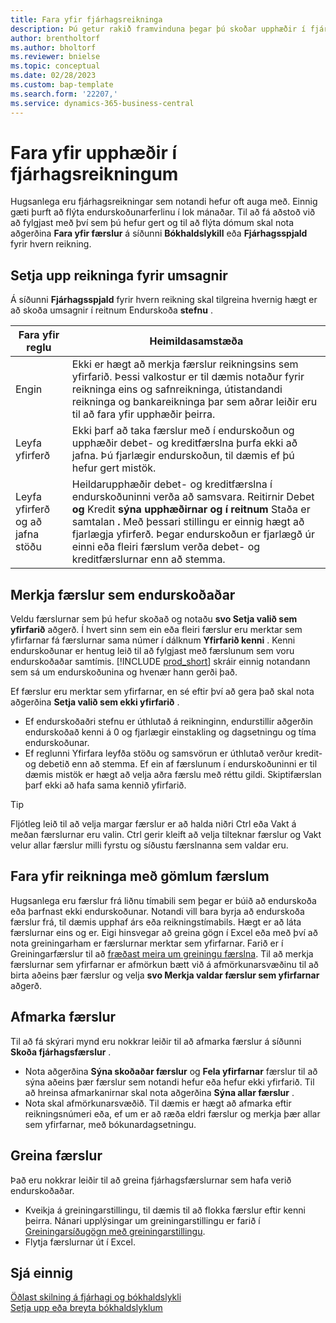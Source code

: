 ```yaml
---
title: Fara yfir fjárhagsreikninga
description: Þú getur rakið framvinduna þegar þú skoðar upphæðir í fjárhagsreikningum.
author: brentholtorf
ms.author: bholtorf
ms.reviewer: bnielse
ms.topic: conceptual
ms.date: 02/28/2023
ms.custom: bap-template
ms.search.form: '22207,'
ms.service: dynamics-365-business-central
---
```


# Fara yfir upphæðir í fjárhagsreikningum

Hugsanlega eru fjárhagsreikningar sem notandi hefur oft auga með. Einnig gæti þurft að flýta endurskoðunarferlinu í lok mánaðar. Til að fá aðstoð við að fylgjast með því sem þú hefur gert og til að flýta dómum skal nota aðgerðina **Fara yfir færslur** á síðunni **Bókhaldslykill** eða **Fjárhagsspjald** fyrir hvern reikning. 

## Setja upp reikninga fyrir umsagnir

Á síðunni **Fjárhagsspjald** fyrir hvern reikning skal tilgreina hvernig hægt er að skoða umsagnir í reitnum Endurskoða **stefnu** .

|Fara yfir reglu  |Heimildasamstæða  |
|---------|---------|
|Engin     | Ekki er hægt að merkja færslur reikningsins sem yfirfarið. Þessi valkostur er til dæmis notaður fyrir reikninga eins og safnreikninga, útistandandi reikninga og bankareikninga þar sem aðrar leiðir eru til að fara yfir upphæðir þeirra.        |
|Leyfa yfirferð     | Ekki þarf að taka færslur með í endurskoðun og upphæðir debet- og kreditfærslna þurfa ekki að jafna. Þú fjarlægir endurskoðun, til dæmis ef þú hefur gert mistök.        |
|Leyfa yfirferð og að jafna stöðu     | Heildarupphæðir debet- og kreditfærslna í endurskoðuninni verða að samsvara. Reitirnir Debet **og** Kredit **sýna upphæðirnar og í reitnum** Staða er samtalan **.**  Með þessari stillingu er einnig hægt að fjarlægja yfirferð. Þegar endurskoðun er fjarlægð úr einni eða fleiri færslum verða debet- og kreditfærslurnar enn að stemma.        |

## Merkja færslur sem endurskoðaðar

Veldu færslurnar sem þú hefur skoðað og notaðu **svo Setja valið sem yfirfarið** aðgerð. Í hvert sinn sem ein eða fleiri færslur eru merktar sem yfirfarnar fá færslurnar sama númer í dálknum **Yfirfarið kenni** . Kenni endurskoðunar er hentug leið til að fylgjast með færslunum sem voru endurskoðaðar samtímis. [!INCLUDE [prod_short](includes/prod_short.md)] skráir einnig notandann sem sá um endurskoðunina og hvenær hann gerði það.

Ef færslur eru merktar sem yfirfarnar, en sé eftir því að gera það skal nota aðgerðina **Setja valið sem ekki yfirfarið** .

* Ef endurskoðaðri stefnu er úthlutað á reikninginn, endurstillir aðgerðin endurskoðað kenni á 0 og fjarlægir einstakling og dagsetningu og tíma endurskoðunar. 
* Ef reglunni Yfirfara leyfða stöðu og samsvörun er úthlutað verður kredit- og debetið enn að stemma. Ef ein af færslunum í endurskoðuninni er til dæmis mistök er hægt að velja aðra færslu með réttu gildi. Skiptifærslan þarf ekki að hafa sama kennið yfirfarið.

> [!TIP]
> Fljótleg leið til að velja margar færslur er að halda niðri Ctrl eða Vakt á meðan færslurnar eru valin. Ctrl gerir kleift að velja tilteknar færslur og Vakt velur allar færslur milli fyrstu og síðustu færslnanna sem valdar eru.

## Fara yfir reikninga með gömlum færslum

Hugsanlega eru færslur frá liðnu tímabili sem þegar er búið að endurskoða eða þarfnast ekki endurskoðunar. Notandi vill bara byrja að endurskoða færslur frá, til dæmis upphaf árs eða reikningstímabils. Hægt er að láta færslurnar eins og er. Eigi hinsvegar að greina gögn í Excel eða með því að nota greiningarham er færslurnar merktar sem yfirfarnar. Farið er í Greiningarfærslur til að [fræðast meira um greiningu færslna](#analyze-entries). Til að merkja færslurnar sem yfirfarnar er afmörkun bætt við á afmörkunarsvæðinu til að birta aðeins þær færslur og velja **svo Merkja valdar færslur sem yfirfarnar** aðgerð.

## Afmarka færslur

Til að fá skýrari mynd eru nokkrar leiðir til að afmarka færslur á síðunni **Skoða fjárhagsfærslur** .

* Nota aðgerðina **Sýna skoðaðar færslur** og **Fela yfirfarnar** færslur til að sýna aðeins þær færslur sem notandi hefur eða hefur ekki yfirfarið. Til að hreinsa afmarkanirnar skal nota aðgerðina **Sýna allar færslur** .
* Nota skal afmörkunarsvæðið. Til dæmis er hægt að afmarka eftir reikningsnúmeri eða, ef um er að ræða eldri færslur og merkja þær allar sem yfirfarnar, með bókunardagsetningu.

## Greina færslur

Það eru nokkrar leiðir til að greina fjárhagsfærslurnar sem hafa verið endurskoðaðar.

* Kveikja á greiningarstillingu, til dæmis til að flokka færslur eftir kenni þeirra. Nánari upplýsingar um greiningarstillingu er farið í [Greiningarsíðugögn með greiningarstillingu](analysis-mode.md).
* Flytja færslurnar út í Excel.

## Sjá einnig

[Öðlast skilning á fjárhagi og bókhaldslykli](finance-general-ledger.md)  
[Setja upp eða breyta bókhaldslyklum](finance-setup-chart-accounts.md)  
